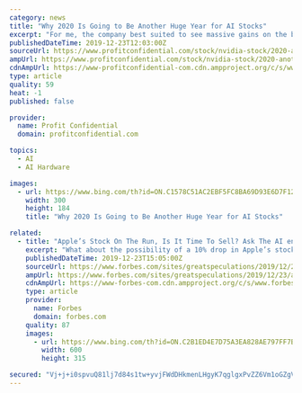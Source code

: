 ```yaml
---
category: news
title: "Why 2020 Is Going to Be Another Huge Year for AI Stocks"
excerpt: "For me, the company best suited to see massive gains on the back of the AI sector is NVIDIA Corporation (NASDAQ:NVDA). NVIDIA is mainly known for selling graphics processing units (GPU) that are used in high-end gaming computers, but the company does more than that. Now NVIDIA’s dominance in the GPU space is translating into dominance in the ..."
publishedDateTime: 2019-12-23T12:03:00Z
sourceUrl: https://www.profitconfidential.com/stock/nvidia-stock/2020-another-huge-year-ai-stocks/
ampUrl: https://www.profitconfidential.com/stock/nvidia-stock/2020-another-huge-year-ai-stocks/amp/
cdnAmpUrl: https://www-profitconfidential-com.cdn.ampproject.org/c/s/www.profitconfidential.com/stock/nvidia-stock/2020-another-huge-year-ai-stocks/amp/
type: article
quality: 59
heat: -1
published: false

provider:
  name: Profit Confidential
  domain: profitconfidential.com

topics:
  - AI
  - AI Hardware

images:
  - url: https://www.bing.com/th?id=ON.C1578C51AC2EBF5FC8BA69D93E6D7F12
    width: 300
    height: 184
    title: "Why 2020 Is Going to Be Another Huge Year for AI Stocks"

related:
  - title: "Apple’s Stock On The Run, Is It Time To Sell? Ask The AI engine"
    excerpt: "What about the possibility of a 10% drop in Apple’s stock after such a run? You can test the answer and many other combinations on the Trefis AI Engine for Apple Stock: Chances for Rebound after a Fall, or, the chance of a Dip after a Rise. Case 1: Apple stock drops by 5% or more in a week Case 2: Apple stock rises by 5% or more in a week Is ..."
    publishedDateTime: 2019-12-23T15:05:00Z
    sourceUrl: https://www.forbes.com/sites/greatspeculations/2019/12/23/apples-stock-on-the-run-is-it-time-to-sell-ask-the-ai-engine/
    ampUrl: https://www.forbes.com/sites/greatspeculations/2019/12/23/apples-stock-on-the-run-is-it-time-to-sell-ask-the-ai-engine/amp/
    cdnAmpUrl: https://www-forbes-com.cdn.ampproject.org/c/s/www.forbes.com/sites/greatspeculations/2019/12/23/apples-stock-on-the-run-is-it-time-to-sell-ask-the-ai-engine/amp/
    type: article
    provider:
      name: Forbes
      domain: forbes.com
    quality: 87
    images:
      - url: https://www.bing.com/th?id=ON.C2B1ED4E7D75A3EA828AE797FF7B019C
        width: 600
        height: 315

secured: "Vj+j+i0spvuQ81lj7d84s1tw+yvjFWdDHkmenLHgyK7qglgxPvZZ6Vm1oGZgVN5Iq0XFucHY0Sfb0S0aXkmw2QKzyqnr1JHEFfzwrxM27cc+10YptsiPa+MjLuzirxxGjm4IrJzuaxFVdwGZE4thB/M97rWo9kJk8Sn4ioNOANNQRPDb2wegiAR5ZKzjbRRZBlgSIX6GO8Jm/0NmIqnV6DdEIKRtQ3geVTL480MwLmYUmP2M5Vu/t5Ys+eSF1u2FIdPV1OSAXzjz7ThkgVXeTw==;nS1+wQ5hr9hrnLY4D/hosw=="
---
```


